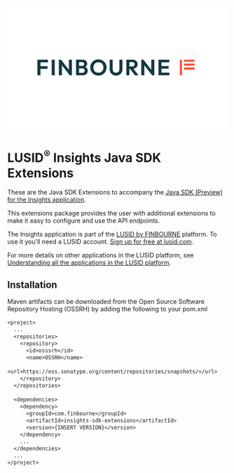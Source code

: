 ![LUSID_by_Finbourne](./resources/Finbourne_Logo_Teal.svg)

# LUSID<sup>®</sup> Insights Java SDK Extensions

These are the Java SDK Extensions to accompany the [Java SDK (Preview) for the Insights application](https://github.com/finbourne/insights-sdk-java-preview).

This extensions package provides the user with additional extensions to make it easy to configure and use the API endpoints. 

The Insights application is part of the [LUSID by FINBOURNE](https://www.finbourne.com/lusid-technology) platform. To use it you'll need a LUSID account. [Sign up for free at lusid.com](https://www.lusid.com/app/signup).

For more details on other applications in the LUSID platform, see [Understanding all the applications in the LUSID platform](https://support.lusid.com/knowledgebase/article/KA-01787/en-us).

## Installation 

Maven artifacts can be downloaded from the Open Source Software Repository Hosting (OSSRH) by adding the following to your pom.xml

```
<project>
  ...
  <repositories>
    <repository>
      <id>osssrh</id>
      <name>OSSRH</name>
      <url>https://oss.sonatype.org/content/repositories/snapshots/</url>
    </repository>
  </repositories>

  <dependencies>
    <dependency>
      <groupId>com.finbourne</groupId>
      <artifactId>insights-sdk-extensions</artifactId>
      <version>{INSERT VERSION}</version>
    </dependency>
    ...
  </dependencies>
  ...
</project>
```